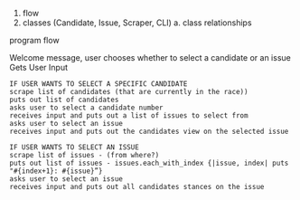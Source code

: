 1. flow
2. classes (Candidate, Issue, Scraper, CLI)
    a. class relationships

program flow

Welcome message, user chooses whether to select a candidate or an issue
Gets User Input

    IF USER WANTS TO SELECT A SPECIFIC CANDIDATE
    scrape list of candidates (that are currently in the race))
    puts out list of candidates 
    asks user to select a candidate number
    receives input and puts out a list of issues to select from
    asks user to select an issue 
    receives input and puts out the candidates view on the selected issue

    IF USER WANTS TO SELECT AN ISSUE
    scrape list of issues - (from where?) 
    puts out list of issues - issues.each_with_index {|issue, index| puts "#{index+1}: #{issue}”}
    asks user to select an issue 
    receives input and puts out all candidates stances on the issue
   
   
    